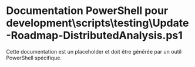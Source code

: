 # Documentation PowerShell pour development\scripts\testing\Update-Roadmap-DistributedAnalysis.ps1

Cette documentation est un placeholder et doit être générée par un outil PowerShell spécifique.
